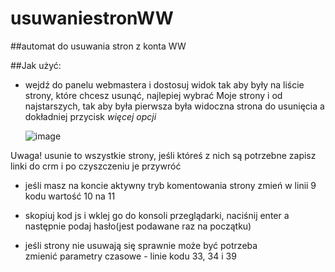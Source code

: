 # usuwaniestronWW

##automat do usuwania stron z konta WW

##Jak użyć:

- wejdź do panelu webmastera i dostosuj widok tak aby były na liście strony, które chcesz usunąć, najlepiej wybrać Moje strony i od najstarszych, tak aby była pierwsza była widoczna strona do usunięcia a dokładniej przycisk *więcej opcji*

  ![image](https://github.com/user-attachments/assets/a485ae14-7dfc-4ead-ba14-f7f2fd56edb3)

Uwaga! usunie to wszystkie strony, jeśli któreś z nich są potrzebne zapisz linki do crm i po czyszczeniu je przywróć

- jeśli masz na koncie aktywny tryb komentowania strony zmień w linii 9 kodu wartość 10 na 11
  
- skopiuj kod js i wklej go do konsoli przeglądarki, naciśnij enter a następnie podaj hasło(jest podawane raz na początku)

- jeśli strony nie usuwają się sprawnie może być potrzeba zmienić parametry czasowe - linie kodu 33, 34 i 39
